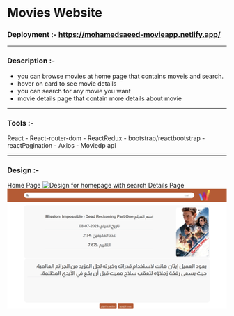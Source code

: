 

# Movies Website
### Deployment :- https://mohamedsaeed-movieapp.netlify.app/
---
### Description :-

- you can browse movies at home page that contains moveis and search.
- hover on card to see movie details
- you can search for any movie you want
- movie details page that contain more details about movie

---
### Tools :-

 React - React-router-dom - ReactRedux - bootstrap/reactbootstrap - reactPagination - Axios - Moviedp api 

---
### Design :- 
Home Page
![Design for homepage with search](./Design/homepage.png)
Details Page
![Design for search](./Design/detailspage.png)

